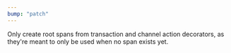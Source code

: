 ```yaml
---
bump: "patch"
---
```


Only create root spans from transaction and channel action decorators, as they're meant to only be used when no span exists yet.
